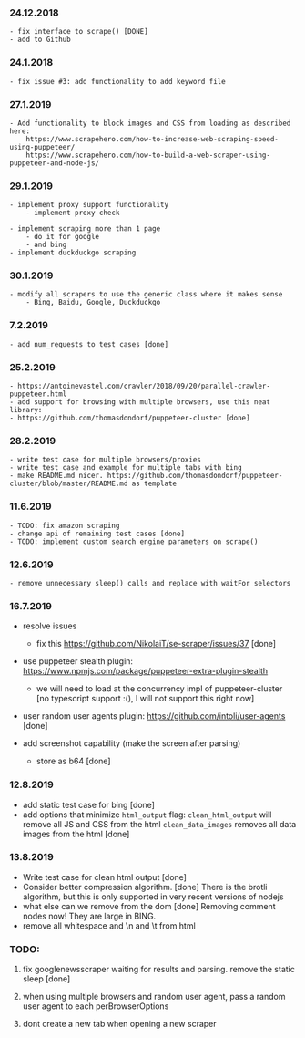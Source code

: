 ### 24.12.2018
    - fix interface to scrape() [DONE]
    - add to Github


### 24.1.2018
    - fix issue #3: add functionality to add keyword file

### 27.1.2019
    - Add functionality to block images and CSS from loading as described here:
        https://www.scrapehero.com/how-to-increase-web-scraping-speed-using-puppeteer/
        https://www.scrapehero.com/how-to-build-a-web-scraper-using-puppeteer-and-node-js/

### 29.1.2019
    - implement proxy support functionality
        - implement proxy check

    - implement scraping more than 1 page
        - do it for google
        - and bing
    - implement duckduckgo scraping


### 30.1.2019
    - modify all scrapers to use the generic class where it makes sense
        - Bing, Baidu, Google, Duckduckgo

### 7.2.2019
    - add num_requests to test cases [done]

### 25.2.2019
    - https://antoinevastel.com/crawler/2018/09/20/parallel-crawler-puppeteer.html
    - add support for browsing with multiple browsers, use this neat library:
    - https://github.com/thomasdondorf/puppeteer-cluster [done]
    
    
### 28.2.2019
    - write test case for multiple browsers/proxies
    - write test case and example for multiple tabs with bing
    - make README.md nicer. https://github.com/thomasdondorf/puppeteer-cluster/blob/master/README.md as template


### 11.6.2019
    - TODO: fix amazon scraping
    - change api of remaining test cases [done]
    - TODO: implement custom search engine parameters on scrape()
    
### 12.6.2019
    - remove unnecessary sleep() calls and replace with waitFor selectors


### 16.7.2019

- resolve issues
    - fix this https://github.com/NikolaiT/se-scraper/issues/37 [done]
    
- use puppeteer stealth plugin: https://www.npmjs.com/package/puppeteer-extra-plugin-stealth

    - we will need to load at the concurrency impl of puppeteer-cluster [no typescript support :(), I will not support this right now]

- user random user agents plugin: https://github.com/intoli/user-agents [done]

- add screenshot capability (make the screen after parsing)
    - store as b64 [done]



### 12.8.2019

- add static test case for bing [done]
- add options that minimize `html_output` flag: 
    `clean_html_output` will remove all JS and CSS from the html 
    `clean_data_images` removes all data images from the html
    [done]
    
    
### 13.8.2019
- Write test case for clean html output [done]
- Consider better compression algorithm. [done] There is the brotli algorithm, but this is only supported
  in very recent versions of nodejs
- what else can we remove from the dom [done] Removing comment nodes now! They are large in BING.
- remove all whitespace and \n and \t from html

### TODO:
1. fix googlenewsscraper waiting for results and parsing. remove the static sleep [done]
2. when using multiple browsers and random user agent, pass a random user agent to each perBrowserOptions

3. dont create a new tab when opening a new scraper
